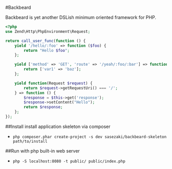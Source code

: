 #Backbeard

Backbeard is yet another DSLish minimum oriented framework for PHP.

```php
<?php
use Zend\Http\PhpEnvironment\Request;

return call_user_func(function () {
    yield '/hello/:foo' => function ($foo) {
        return "Hello $foo";
    };

    yield ['method' => 'GET', 'route' => '/yeah/:foo/:bar'] => function ($foo, $bar) {
        return ['var1' => 'baz'];
    };

    yield function(Request $request) {
        return $request->getRequestUri() === '/';
    } => function () {
        $response = $this->get('response');
        $response->setContent("Hello");
        return $response;
    };
});
```

##Install
install application skeleton via composer

 - `php composer.phar create-project -s dev sasezaki/backbeard-skeleton path/to/install`

##Run
with php built-in web server 
 - `php -S localhost:8080 -t public/ public/index.php`
